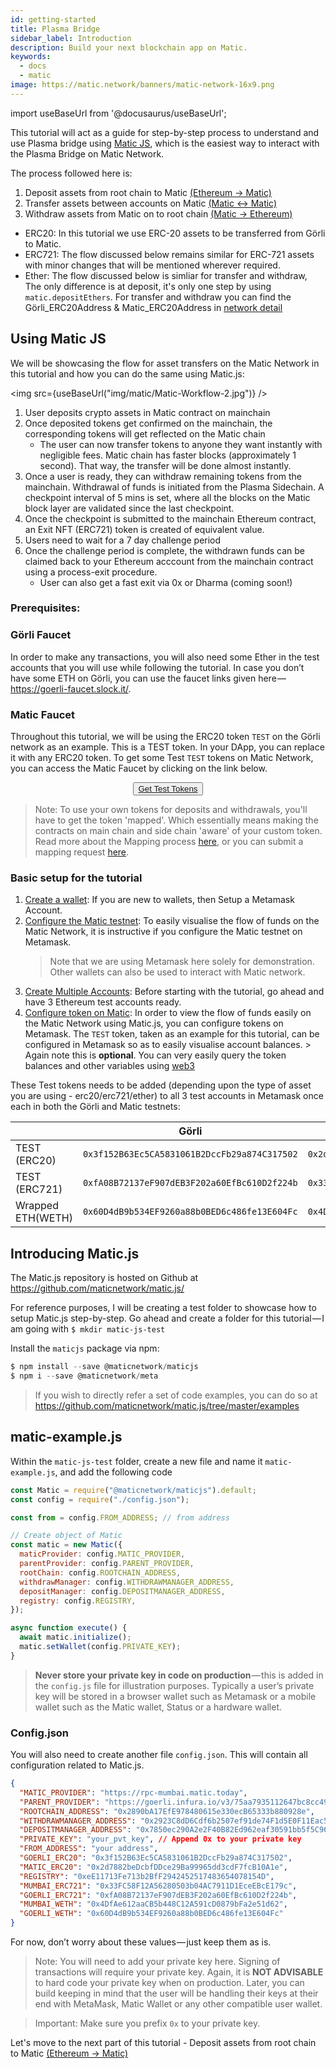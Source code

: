 ```yaml
---
id: getting-started
title: Plasma Bridge
sidebar_label: Introduction
description: Build your next blockchain app on Matic.
keywords:
  - docs
  - matic
image: https://matic.network/banners/matic-network-16x9.png
---
```


import useBaseUrl from '@docusaurus/useBaseUrl';

This tutorial will act as a guide for step-by-step process to understand and use Plasma bridge using [Matic JS](https://github.com/maticnetwork/matic.js), which is the easiest way to interact with the Plasma Bridge on Matic Network.

The process followed here is:

1. Deposit assets from root chain to Matic [(Ethereum → Matic)](deposit)
2. Transfer assets between accounts on Matic [(Matic ↔ Matic)](transfer)
3. Withdraw assets from Matic on to root chain [(Matic → Ethereum)](withdraw)

- ERC20: In this tutorial we use ERC-20 assets to be transferred from Görli to Matic.
- ERC721: The flow discussed below remains similar for ERC-721 assets with minor changes that will be mentioned wherever required.
- Ether: The flow discussed below is simliar for transfer and withdraw, The only difference is at deposit, it's only one step by using `matic.depositEthers`. For transfer and withdraw you can find the Görli_ERC20Address & Matic_ERC20Address in [network detail](/docs/develop/network-details/network)

## Using Matic JS

We will be showcasing the flow for asset transfers on the Matic Network in this tutorial and how you can do the same using Matic.js:

<img src={useBaseUrl("img/matic/Matic-Workflow-2.jpg")} />

1. User deposits crypto assets in Matic contract on mainchain
2. Once deposited tokens get confirmed on the mainchain, the corresponding tokens will get reflected on the Matic chain
   - The user can now transfer tokens to anyone they want instantly with negligible fees. Matic chain has faster blocks (approximately 1 second). That way, the transfer will be done almost instantly.
3. Once a user is ready, they can withdraw remaining tokens from the mainchain. Withdrawal of funds is initiated from the Plasma Sidechain. A checkpoint interval of 5 mins is set, where all the blocks on the Matic block layer are validated since the last checkpoint.
4. Once the checkpoint is submitted to the mainchain Ethereum contract, an Exit NFT (ERC721) token is created of equivalent value.
5. Users need to wait for a 7 day challenge period
6. Once the challenge period is complete, the withdrawn funds can be claimed back to your Ethereum acccount from the mainchain contract using a process-exit procedure.
   - User can also get a fast exit via 0x or Dharma (coming soon!)

### Prerequisites:

### Görli Faucet

In order to make any transactions, you will also need some Ether in the test accounts that you will use while following the tutorial. In case you don’t have some ETH on Görli, you can use the faucet links given here — https://goerli-faucet.slock.it/.

### Matic Faucet

Throughout this tutorial, we will be using the ERC20 token `TEST` on the Görli network as an example. This is a TEST token. In your DApp, you can replace it with any ERC20 token. To get some Test `TEST` tokens on Matic Network, you can access the Matic Faucet by clicking on the link below.

<center>
<button style={{padding: '20px', backgroundColor: '#4093ff', color: '#fff', borderRadius: '25px', fontSize : '15px' }}>
  <a href="https://faucet.matic.network/" target="_blank" style={{color: 'inherit'}}>
    Get Test Tokens
  </a>
</button>
</center>

> Note: To use your own tokens for deposits and withdrawals, you'll have to get the token 'mapped'. Which essentially means making the contracts on main chain and side chain 'aware' of your custom token. Read more about the Mapping process [here](/docs/develop/ethereum-matic/plasma/mapping-assets), or you can submit a mapping request [here](/docs/develop/ethereum-matic/submit-mapping-request).

### Basic setup for the tutorial

1. [Create a wallet](/docs/develop/metamask/hello): If you are new to wallets, then Setup a Metamask Account.
2. [Configure the Matic testnet](/docs/develop/metamask/testnet): To easily visualise the flow of funds on the Matic Network, it is instructive if you configure the Matic testnet on Metamask.
   > Note that we are using Metamask here solely for demonstration. Other wallets can also be used to interact with Matic network.
3. [Create Multiple Accounts](/docs/develop/metamask/multiple-accounts): Before starting with the tutorial, go ahead and have 3 Ethereum test accounts ready.
4. [Configure token on Matic](/docs/develop/metamask/custom-tokens): In order to view the flow of funds easily on the Matic Network using Matic.js, you can configure tokens on Metamask.
   The `TEST` token, taken as an example for this tutorial, can be configured in Metamask so as to easily visualise account balances. > Again note this is **optional**. You can very easily query the token balances and other variables using [web3](https://web3js.readthedocs.io/en/1.0/)

These Test tokens needs to be added (depending upon the type of asset you are using - erc20/erc721/ether) to all 3 test accounts in Metamask once each in both the Görli and Matic testnets:

|                   | Görli                                        | Matic                                        |
| ----------------- | -------------------------------------------- | -------------------------------------------- |
| TEST (ERC20)      | `0x3f152B63Ec5CA5831061B2DccFb29a874C317502` | `0x2d7882beDcbfDDce29Ba99965dd3cdF7fcB10A1e` |
| TEST (ERC721)     | `0xfA08B72137eF907dEB3F202a60EfBc610D2f224b` | `0x33FC58F12A56280503b04AC7911D1EceEBcE179c` |
| Wrapped ETH(WETH) | `0x60D4dB9b534EF9260a88b0BED6c486fe13E604Fc` | `0x4DfAe612aaCB5b448C12A591cD0879bFa2e51d62` |

## Introducing Matic.js

The Matic.js repository is hosted on Github at https://github.com/maticnetwork/matic.js/

For reference purposes, I will be creating a test folder to showcase how to setup Matic.js step-by-step. Go ahead and create a folder for this tutorial — I am going with `$ mkdir matic-js-test`

Install the `maticjs` package via npm:

```js
$ npm install --save @maticnetwork/maticjs
$ npm i --save @maticnetwork/meta
```

> If you wish to directly refer a set of code examples, you can do so at https://github.com/maticnetwork/matic.js/tree/master/examples

## matic-example.js

Within the `matic-js-test` folder, create a new file and name it `matic-example.js`, and add the following code

```js
const Matic = require("@maticnetwork/maticjs").default;
const config = require("./config.json");

const from = config.FROM_ADDRESS; // from address

// Create object of Matic
const matic = new Matic({
  maticProvider: config.MATIC_PROVIDER,
  parentProvider: config.PARENT_PROVIDER,
  rootChain: config.ROOTCHAIN_ADDRESS,
  withdrawManager: config.WITHDRAWMANAGER_ADDRESS,
  depositManager: config.DEPOSITMANAGER_ADDRESS,
  registry: config.REGISTRY,
});

async function execute() {
  await matic.initialize();
  matic.setWallet(config.PRIVATE_KEY);
}
```

> **Never store your private key in code on production** — this is added in the `config.js` file for illustration purposes. Typically a user’s private key will be stored in a browser wallet such as Metamask or a mobile wallet such as the Matic wallet, Status or a hardware wallet.

### Config.json

You will also need to create another file `config.json`. This will contain all configuration related to Matic.js.

```json
{
  "MATIC_PROVIDER": "https://rpc-mumbai.matic.today",
  "PARENT_PROVIDER": "https://goerli.infura.io/v3/75aa7935112647bc8cc49d20beafa189",
  "ROOTCHAIN_ADDRESS": "0x2890bA17EfE978480615e330ecB65333b880928e",
  "WITHDRAWMANAGER_ADDRESS": "0x2923C8dD6Cdf6b2507ef91de74F1d5E0F11Eac53",
  "DEPOSITMANAGER_ADDRESS": "0x7850ec290A2e2F40B82Ed962eaf30591bb5f5C96",
  "PRIVATE_KEY": "your_pvt_key", // Append 0x to your private key
  "FROM_ADDRESS": "your address",
  "GOERLI_ERC20": "0x3f152B63Ec5CA5831061B2DccFb29a874C317502",
  "MATIC_ERC20": "0x2d7882beDcbfDDce29Ba99965dd3cdF7fcB10A1e",
  "REGISTRY": "0xeE11713Fe713b2BfF2942452517483654078154D",
  "MUMBAI_ERC721": "0x33FC58F12A56280503b04AC7911D1EceEBcE179c",
  "GOERLI_ERC721": "0xfA08B72137eF907dEB3F202a60EfBc610D2f224b",
  "MUMBAI_WETH": "0x4DfAe612aaCB5b448C12A591cD0879bFa2e51d62",
  "GOERLI_WETH": "0x60D4dB9b534EF9260a88b0BED6c486fe13E604Fc"
}
```

For now, don’t worry about these values — just keep them as is.

> Note: You will need to add your private key here. Signing of transactions will require your private key. Again, it is **NOT ADVISABLE** to hard code your private key when on production. Later, you can build keeping in mind that the user will be handling their keys at their end with MetaMask, Matic Wallet or any other compatible user wallet.

> Important: Make sure you prefix `0x` to your private key.

Let's move to the next part of this tutorial - Deposit assets from root chain to Matic [(Ethereum → Matic)](deposit)

